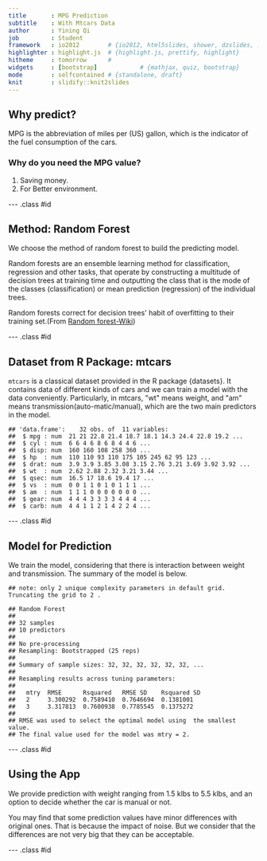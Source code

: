 ```yaml
---
title       : MPG Prediction
subtitle    : With Mtcars Data
author      : Yining Qi
job         : Student
framework   : io2012        # {io2012, html5slides, shower, dzslides, ...}
highlighter : highlight.js  # {highlight.js, prettify, highlight}
hitheme     : tomorrow      # 
widgets     : [bootstrap]            # {mathjax, quiz, bootstrap}
mode        : selfcontained # {standalone, draft}
knit        : slidify::knit2slides
---
```


## Why predict?

MPG is the abbreviation of miles per (US) gallon, which is the indicator of the fuel consumption of the cars. 
### Why do you need the MPG value?
1. Saving money.
2. For Better environment.

--- .class #id

## Method: Random Forest

We choose the method of random forest to build the predicting model.

Random forests are an ensemble learning method for classification, regression and other tasks, that operate by constructing a multitude of decision trees at training time and outputting the class that is the mode of the classes (classification) or mean prediction (regression) of the individual trees. 

Random forests correct for decision trees' habit of overfitting to their training set.(From [Random forest-Wiki](https://en.wikipedia.org/wiki/Random_forest))

--- .class #id

## Dataset from R Package: mtcars

```mtcars``` is a classical dataset provided in the R package {datasets}. It contains data of different kinds of cars and we can train a model with the data conveniently. Particularly, in mtcars, "wt" means weight, and "am" means transmission(auto-matic/manual), which are the two main predictors in the model.

```
## 'data.frame':	32 obs. of  11 variables:
##  $ mpg : num  21 21 22.8 21.4 18.7 18.1 14.3 24.4 22.8 19.2 ...
##  $ cyl : num  6 6 4 6 8 6 8 4 4 6 ...
##  $ disp: num  160 160 108 258 360 ...
##  $ hp  : num  110 110 93 110 175 105 245 62 95 123 ...
##  $ drat: num  3.9 3.9 3.85 3.08 3.15 2.76 3.21 3.69 3.92 3.92 ...
##  $ wt  : num  2.62 2.88 2.32 3.21 3.44 ...
##  $ qsec: num  16.5 17 18.6 19.4 17 ...
##  $ vs  : num  0 0 1 1 0 1 0 1 1 1 ...
##  $ am  : num  1 1 1 0 0 0 0 0 0 0 ...
##  $ gear: num  4 4 4 3 3 3 3 4 4 4 ...
##  $ carb: num  4 4 1 1 2 1 4 2 2 4 ...
```

--- .class #id

## Model for Prediction

We train the model, considering that there is interaction between weight and transmission. The summary of the model is below.

```
## note: only 2 unique complexity parameters in default grid. Truncating the grid to 2 .
```

```
## Random Forest 
## 
## 32 samples
## 10 predictors
## 
## No pre-processing
## Resampling: Bootstrapped (25 reps) 
## 
## Summary of sample sizes: 32, 32, 32, 32, 32, 32, ... 
## 
## Resampling results across tuning parameters:
## 
##   mtry  RMSE      Rsquared   RMSE SD    Rsquared SD
##   2     3.300292  0.7589410  0.7646694  0.1381001  
##   3     3.317813  0.7600938  0.7785545  0.1375272  
## 
## RMSE was used to select the optimal model using  the smallest value.
## The final value used for the model was mtry = 2.
```

--- .class #id

## Using the App

We provide prediction with weight ranging from 1.5 klbs to 5.5 klbs, and an option to decide whether the car is manual or not. 

You may find that some prediction values have minor differences with original ones. That is because the impact of noise. But we consider that the differences are not very big that they can be acceptable.

--- .class #id
